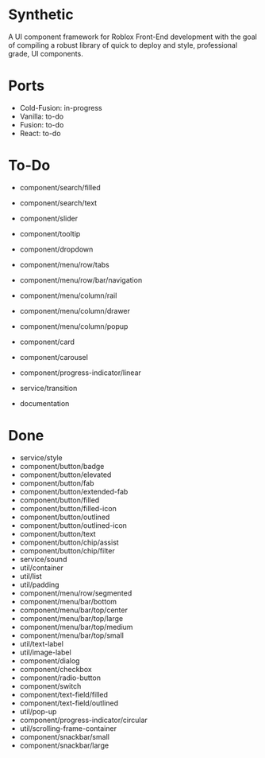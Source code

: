 # Synthetic
A UI component framework for Roblox Front-End development with the goal of compiling a robust library of quick to deploy and style, professional grade, UI components.

# Ports
- Cold-Fusion: in-progress
- Vanilla: to-do
- Fusion: to-do
- React: to-do

# To-Do
- component/search/filled
- component/search/text
- component/slider
- component/tooltip
- component/dropdown

- component/menu/row/tabs
- component/menu/row/bar/navigation
- component/menu/column/rail
- component/menu/column/drawer
- component/menu/column/popup
- component/card
- component/carousel
- component/progress-indicator/linear
- service/transition
- documentation

# Done
- service/style
- component/button/badge
- component/button/elevated
- component/button/fab
- component/button/extended-fab
- component/button/filled
- component/button/filled-icon
- component/button/outlined
- component/button/outlined-icon
- component/button/text
- component/button/chip/assist
- component/button/chip/filter
- service/sound
- util/container
- util/list
- util/padding
- component/menu/row/segmented
- component/menu/bar/bottom
- component/menu/bar/top/center
- component/menu/bar/top/large
- component/menu/bar/top/medium
- component/menu/bar/top/small
- util/text-label
- util/image-label
- component/dialog
- component/checkbox
- component/radio-button
- component/switch
- component/text-field/filled
- component/text-field/outlined
- util/pop-up
- component/progress-indicator/circular
- util/scrolling-frame-container
- component/snackbar/small
- component/snackbar/large